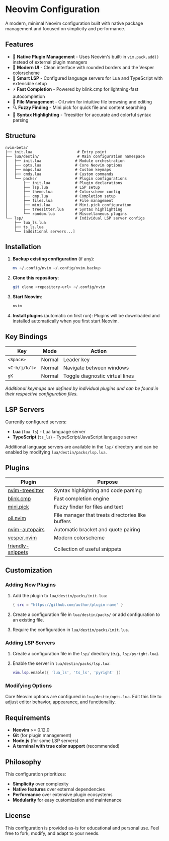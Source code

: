 # Neovim Configuration

A modern, minimal Neovim configuration built with native package management and focused on simplicity and performance.

## Features

- 🚀 **Native Plugin Management** - Uses Neovim's built-in `vim.pack.add()` instead of external plugin managers
- 🎨 **Modern UI** - Clean interface with rounded borders and the Vesper colorscheme
- 🧠 **Smart LSP** - Configured language servers for Lua and TypeScript with extensible setup
- ⚡ **Fast Completion** - Powered by blink.cmp for lightning-fast autocompletion
- 📁 **File Management** - Oil.nvim for intuitive file browsing and editing
- 🔍 **Fuzzy Finding** - Mini.pick for quick file and content searching
- 🌈 **Syntax Highlighting** - Treesitter for accurate and colorful syntax parsing

## Structure

```
nvim-beta/
├── init.lua                    # Entry point
├── lua/destin/                 # Main configuration namespace
│   ├── init.lua               # Module orchestration
│   ├── opts.lua               # Core Neovim options
│   ├── maps.lua               # Custom keymaps
│   ├── cmds.lua               # Custom commands
│   └── packs/                 # Plugin configurations
│       ├── init.lua           # Plugin declarations
│       ├── lsp.lua            # LSP setup
│       ├── theme.lua          # Colorscheme config
│       ├── cmp.lua            # Completion setup
│       ├── files.lua          # File management
│       ├── mini.lua           # Mini.pick configuration
│       ├── treesitter.lua     # Syntax highlighting
│       └── random.lua         # Miscellaneous plugins
└── lsp/                       # Individual LSP server configs
    ├── lua_ls.lua
    ├── ts_ls.lua
    └── [additional servers...]
```

## Installation

1. **Backup existing configuration** (if any):
   ```bash
   mv ~/.config/nvim ~/.config/nvim.backup
   ```

2. **Clone this repository**:
   ```bash
   git clone <repository-url> ~/.config/nvim
   ```

3. **Start Neovim**:
   ```bash
   nvim
   ```

4. **Install plugins** (automatic on first run):
   Plugins will be downloaded and installed automatically when you first start Neovim.

## Key Bindings

| Key | Mode | Action |
|-----|------|--------|
| `<Space>` | Normal | Leader key |
| `<C-h/j/k/l>` | Normal | Navigate between windows |
| `gK` | Normal | Toggle diagnostic virtual lines |

*Additional keymaps are defined by individual plugins and can be found in their respective configuration files.*

## LSP Servers

Currently configured servers:
- **Lua** (`lua_ls`) - Lua language server
- **TypeScript** (`ts_ls`) - TypeScript/JavaScript language server

Additional language servers are available in the `lsp/` directory and can be enabled by modifying `lua/destin/packs/lsp.lua`.

## Plugins

| Plugin | Purpose |
|--------|---------|
| [nvim-treesitter](https://github.com/nvim-treesitter/nvim-treesitter) | Syntax highlighting and code parsing |
| [blink.cmp](https://github.com/saghen/blink.cmp) | Fast completion engine |
| [mini.pick](https://github.com/nvim-mini/mini.pick) | Fuzzy finder for files and text |
| [oil.nvim](https://github.com/stevearc/oil.nvim) | File manager that treats directories like buffers |
| [nvim-autopairs](https://github.com/windwp/nvim-autopairs) | Automatic bracket and quote pairing |
| [vesper.nvim](https://github.com/datsfilipe/vesper.nvim) | Modern colorscheme |
| [friendly-snippets](https://github.com/rafamadriz/friendly-snippets) | Collection of useful snippets |

## Customization

### Adding New Plugins

1. Add the plugin to `lua/destin/packs/init.lua`:
   ```lua
   { src = "https://github.com/author/plugin-name" }
   ```

2. Create a configuration file in `lua/destin/packs/` or add configuration to an existing file.

3. Require the configuration in `lua/destin/packs/init.lua`.

### Adding LSP Servers

1. Create a configuration file in the `lsp/` directory (e.g., `lsp/pyright.lua`).

2. Enable the server in `lua/destin/packs/lsp.lua`:
   ```lua
   vim.lsp.enable({ 'lua_ls', 'ts_ls', 'pyright' })
   ```

### Modifying Options

Core Neovim options are configured in `lua/destin/opts.lua`. Edit this file to adjust editor behavior, appearance, and functionality.

## Requirements

- **Neovim** >= 0.12.0
- **Git** (for plugin management)
- **Node.js** (for some LSP servers)
- **A terminal with true color support** (recommended)

## Philosophy

This configuration prioritizes:
- **Simplicity** over complexity
- **Native features** over external dependencies
- **Performance** over extensive plugin ecosystems
- **Modularity** for easy customization and maintenance

## License

This configuration is provided as-is for educational and personal use. Feel free to fork, modify, and adapt to your needs.
